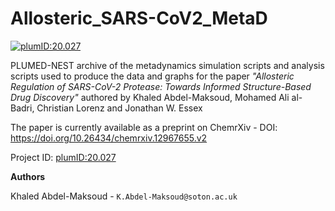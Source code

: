 # Allosteric_SARS-CoV2_MetaD

[![plumID:20.027](https://www.plumed-nest.org/eggs/20/027/badge.svg)](https://www.plumed-nest.org/eggs/20/027/)

PLUMED-NEST archive of the metadynamics simulation scripts and analysis scripts used to produce the data and graphs for the paper *"Allosteric Regulation of SARS-CoV-2 Protease: Towards Informed Structure-Based Drug Discovery"* authored by Khaled Abdel-Maksoud, Mohamed Ali al-Badri, Christian Lorenz and Jonathan W. Essex

The paper is currently available as a preprint on ChemrXiv - DOI: https://doi.org/10.26434/chemrxiv.12967655.v2

Project ID: [plumID:20.027](https://www.plumed-nest.org/eggs/20/027/)

**Authors**

Khaled Abdel-Maksoud - `K.Abdel-Maksoud@soton.ac.uk`
